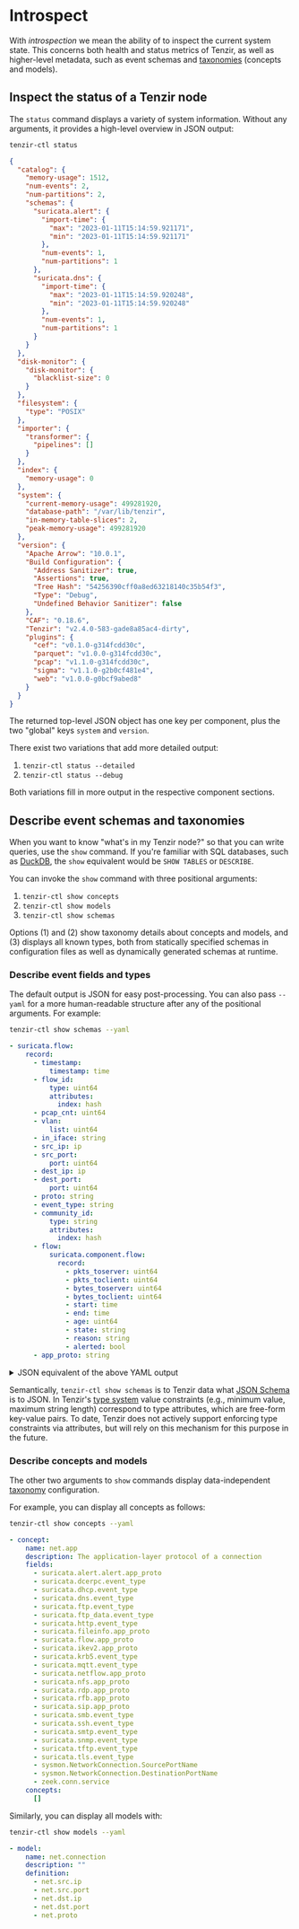 # Introspect

With *introspection* we mean the ability of to inspect the current system state.
This concerns both health and status metrics of Tenzir, as well as higher-level
metadata, such as event schemas and [taxonomies][taxonomies] (concepts and
models).

## Inspect the status of a Tenzir node

The `status` command displays a variety of system information. Without any
arguments, it provides a high-level overview in JSON output:

```bash
tenzir-ctl status
```

```json
{
  "catalog": {
    "memory-usage": 1512,
    "num-events": 2,
    "num-partitions": 2,
    "schemas": {
      "suricata.alert": {
        "import-time": {
          "max": "2023-01-11T15:14:59.921171",
          "min": "2023-01-11T15:14:59.921171"
        },
        "num-events": 1,
        "num-partitions": 1
      },
      "suricata.dns": {
        "import-time": {
          "max": "2023-01-11T15:14:59.920248",
          "min": "2023-01-11T15:14:59.920248"
        },
        "num-events": 1,
        "num-partitions": 1
      }
    }
  },
  "disk-monitor": {
    "disk-monitor": {
      "blacklist-size": 0
    }
  },
  "filesystem": {
    "type": "POSIX"
  },
  "importer": {
    "transformer": {
      "pipelines": []
    }
  },
  "index": {
    "memory-usage": 0
  },
  "system": {
    "current-memory-usage": 499281920,
    "database-path": "/var/lib/tenzir",
    "in-memory-table-slices": 2,
    "peak-memory-usage": 499281920
  },
  "version": {
    "Apache Arrow": "10.0.1",
    "Build Configuration": {
      "Address Sanitizer": true,
      "Assertions": true,
      "Tree Hash": "54256390cff0a8ed63218140c35b54f3",
      "Type": "Debug",
      "Undefined Behavior Sanitizer": false
    },
    "CAF": "0.18.6",
    "Tenzir": "v2.4.0-583-gade8a85ac4-dirty",
    "plugins": {
      "cef": "v0.1.0-g314fcdd30c",
      "parquet": "v1.0.0-g314fcdd30c",
      "pcap": "v1.1.0-g314fcdd30c",
      "sigma": "v1.1.0-g2b0cf481e4",
      "web": "v1.0.0-g0bcf9abed8"
    }
  }
}
```

The returned top-level JSON object has one key per component, plus the two
"global" keys `system` and `version`.

There exist two variations that add more detailed output:

1. `tenzir-ctl status --detailed`
2. `tenzir-ctl status --debug`

Both variations fill in more output in the respective component sections.

## Describe event schemas and taxonomies

When you want to know "what's in my Tenzir node?" so that you can write queries,
use the `show` command. If you're familiar with SQL databases, such as
[DuckDB](https://duckdb.org/docs/guides/meta/list_tables), the `show` equivalent
would be `SHOW TABLES` or `DESCRIBE`.

You can invoke the `show` command with three positional arguments:

1. `tenzir-ctl show concepts`
2. `tenzir-ctl show models`
3. `tenzir-ctl show schemas`

Options (1) and (2) show taxonomy details about concepts and models, and (3)
displays all known types, both from statically specified schemas in
configuration files as well as dynamically generated schemas at runtime.

### Describe event fields and types

The default output is JSON for easy post-processing. You can also pass `--yaml`
for a more human-readable structure after any of the positional arguments. For
example:

```bash
tenzir-ctl show schemas --yaml
```

```yaml
- suricata.flow:
    record:
      - timestamp:
          timestamp: time
      - flow_id:
          type: uint64
          attributes:
            index: hash
      - pcap_cnt: uint64
      - vlan:
          list: uint64
      - in_iface: string
      - src_ip: ip
      - src_port:
          port: uint64
      - dest_ip: ip
      - dest_port:
          port: uint64
      - proto: string
      - event_type: string
      - community_id:
          type: string
          attributes:
            index: hash
      - flow:
          suricata.component.flow:
            record:
              - pkts_toserver: uint64
              - pkts_toclient: uint64
              - bytes_toserver: uint64
              - bytes_toclient: uint64
              - start: time
              - end: time
              - age: uint64
              - state: string
              - reason: string
              - alerted: bool
      - app_proto: string
```

<details>
<summary>JSON equivalent of the above YAML output</summary>

```json
[
  {
    "suricata.flow": {
      "record": [
        {
          "timestamp": {
            "timestamp": "time"
          }
        },
        {
          "flow_id": {
            "type": "uint64",
            "attributes": {
              "index": "hash"
            }
          }
        },
        {
          "pcap_cnt": "uint64"
        },
        {
          "vlan": {
            "list": "uint64"
          }
        },
        {
          "in_iface": "string"
        },
        {
          "src_ip": "ip"
        },
        {
          "src_port": {
            "port": "uint64"
          }
        },
        {
          "dest_ip": "ip"
        },
        {
          "dest_port": {
            "port": "uint64"
          }
        },
        {
          "proto": "string"
        },
        {
          "event_type": "string"
        },
        {
          "community_id": {
            "type": "string",
            "attributes": {
              "index": "hash"
            }
          }
        },
        {
          "flow": {
            "suricata.component.flow": {
              "record": [
                {
                  "pkts_toserver": "uint64"
                },
                {
                  "pkts_toclient": "uint64"
                },
                {
                  "bytes_toserver": "uint64"
                },
                {
                  "bytes_toclient": "uint64"
                },
                {
                  "start": "time"
                },
                {
                  "end": "time"
                },
                {
                  "age": "uint64"
                },
                {
                  "state": "string"
                },
                {
                  "reason": "string"
                },
                {
                  "alerted": "bool"
                }
              ]
            }
          }
        },
        {
          "app_proto": "string"
        }
      ]
    }
  }
]
```

</details>

Semantically, `tenzir-ctl show schemas` is to Tenzir data what [JSON
Schema](https://json-schema.org/) is to JSON. In Tenzir's [type
system](../../data-model/type-system.md) value constraints (e.g.,
minimum value, maximum string length) correspond to type attributes, which are
free-form key-value pairs. To date, Tenzir does not actively support enforcing
type constraints via attributes, but will rely on this mechanism for this
purpose in the future.

### Describe concepts and models

The other two arguments to `show` commands display data-independent
[taxonomy][taxonomies] configuration.

For example, you can display all concepts as follows:

```bash
tenzir-ctl show concepts --yaml
```

```yaml
- concept:
    name: net.app
    description: The application-layer protocol of a connection
    fields:
      - suricata.alert.alert.app_proto
      - suricata.dcerpc.event_type
      - suricata.dhcp.event_type
      - suricata.dns.event_type
      - suricata.ftp.event_type
      - suricata.ftp_data.event_type
      - suricata.http.event_type
      - suricata.fileinfo.app_proto
      - suricata.flow.app_proto
      - suricata.ikev2.app_proto
      - suricata.krb5.event_type
      - suricata.mqtt.event_type
      - suricata.netflow.app_proto
      - suricata.nfs.app_proto
      - suricata.rdp.app_proto
      - suricata.rfb.app_proto
      - suricata.sip.app_proto
      - suricata.smb.event_type
      - suricata.ssh.event_type
      - suricata.smtp.event_type
      - suricata.snmp.event_type
      - suricata.tftp.event_type
      - suricata.tls.event_type
      - sysmon.NetworkConnection.SourcePortName
      - sysmon.NetworkConnection.DestinationPortName
      - zeek.conn.service
    concepts:
      []
```

Similarly, you can display all models with:

```bash
tenzir-ctl show models --yaml
```

```yaml
- model:
    name: net.connection
    description: ""
    definition:
      - net.src.ip
      - net.src.port
      - net.dst.ip
      - net.dst.port
      - net.proto
```

[taxonomies]: ../../data-model/taxonomies.md

